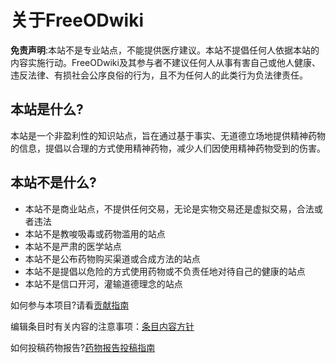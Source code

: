 # 关于FreeODwiki

**免责声明**:本站不是专业站点，不能提供医疗建议。本站不提倡任何人依据本站的内容实施行动。FreeODwiki及其参与者不建议任何人从事有害自己或他人健康、违反法律、有损社会公序良俗的行为，且不为任何人的此类行为负法律责任。

## 本站是什么?

本站是一个非盈利性的知识站点，旨在通过基于事实、无道德立场地提供精神药物的信息，提倡以合理的方式使用精神药物，减少人们因使用精神药物受到的伤害。

## 本站不是什么?

 - 本站不是商业站点，不提供任何交易，无论是实物交易还是虚拟交易，合法或者违法
 - 本站不是教唆吸毒或药物滥用的站点
 - 本站不是严肃的医学站点
 - 本站不是公布药物购买渠道或合成方法的站点
 - 本站不是提倡以危险的方式使用药物或不负责任地对待自己的健康的站点
 - 本站不是信口开河，灌输道德理念的站点

如何参与本项目?请看[贡献指南](https://github.com/SalviaSWC/FreeODwiki/blob/main/%E5%85%B3%E4%BA%8E%E6%9C%AC%E7%AB%99/%E8%B4%A1%E7%8C%AE%E6%8C%87%E5%8D%97.md "贡献指南")

编辑条目时有关内容的注意事项：[条目内容方针](https://github.com/SalviaSWC/FreeODwiki/blob/main/%E5%85%B3%E4%BA%8E%E6%9C%AC%E7%AB%99/%E6%9D%A1%E7%9B%AE%E5%86%85%E5%AE%B9%E6%96%B9%E9%92%88.md "条目内容方针")

如何投稿药物报告?[药物报告投稿指南](https://github.com/SalviaSWC/FreeODwiki/blob/main/%E5%85%B3%E4%BA%8E%E6%9C%AC%E7%AB%99/%E8%8D%AF%E7%89%A9%E6%8A%A5%E5%91%8A%E6%8A%95%E7%A8%BF%E6%8C%87%E5%8D%97.md "药物报告投稿指南")

<!-- [请在您的文档中使用标签](https://github.com/SalviaSWC/FreeODwiki/blob/main/%E5%85%B3%E4%BA%8E%E6%9C%AC%E7%AB%99/%E6%A0%87%E7%AD%BE%E6%8C%87%E5%8D%97.md "请在您的文档中使用标签") 
无实际价值，已取消 -->
